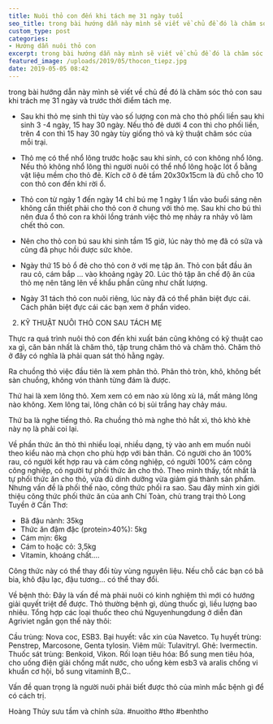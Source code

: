 ```yaml
---
title: Nuôi thỏ con đến khi tách mẹ 31 ngày tuổi
seo_title: trong bài hướng dẫn này mình sẽ viết về chủ đề đó là chăm sóc thỏ con
custom_type: post
categories:
- Hướng dẫn nuôi thỏ con
excerpt: trong bài hướng dẫn này mình sẽ viết về chủ đề đó là chăm sóc thỏ con
featured_image: /uploads/2019/05/thocon_tiepz.jpg
date: 2019-05-05 08:42
---
```

trong bài hướng dẫn này mình sẽ viết về chủ đề đó là chăm sóc thỏ con sau khi trách mẹ 31 ngày và trước thời điểm tách mẹ.

- Sau khi thỏ mẹ sinh thì tùy vào số lượng con mà cho thỏ phối liền sau khi sinh 3 -4 ngày, 15 hay 30 ngày. Nếu thỏ đẻ dưới 4 con thì cho phối liền, trên 4 con thì 15 hay 30 ngày tùy giống thỏ và kỹ thuật chăm sóc của mỗi trại.

- Thỏ mẹ có thể nhổ lông trước hoặc sau khi sinh, có con không nhổ lông. Nếu thỏ không nhổ lông thì người nuôi có thể nhổ lông hoặc lót ổ bằng vật liệu mềm cho thỏ đẻ. Kích cỡ ô đẻ tầm 20x30x15cm là đủ chỗ cho 10 con thỏ con đến khi rời ổ.

- Thỏ con từ ngày 1 đến ngày 14 chỉ bú mẹ 1 ngày 1 lần vào buổi sáng nên không cần thiết phải cho thỏ con ở chung với thỏ mẹ. Sau khi cho bú thì nên đưa ổ thỏ con ra khỏi lồng tránh việc thỏ mẹ nhảy ra nhảy vô làm chết thỏ con.

- Nên cho thỏ con bú sau khi sinh tầm 15 giờ, lúc này thỏ mẹ đã có sữa và cũng đã phục hồi được sức khỏe.

- Ngày thứ 15 bỏ ổ đẻ cho thỏ con ở với mẹ tập ăn. Thỏ con bắt đầu ăn rau cỏ, cám bắp …  vào khoảng ngày 20. Lúc thỏ tập ăn chế độ ăn của thỏ mẹ nên tăng lên về khẩu phần cũng như chất lượng.

- Ngày 31 tách thỏ con nuôi riêng, lúc này đã có thể phân biệt đực cái. Cách phân biệt đực cái các bạn xem ở phần video.

2. KỸ THUẬT NUÔI THỎ CON SAU TÁCH MẸ

Thực ra quá trình nuôi thỏ con đến khi xuất bán cũng không có kỹ thuật cao xa gì, căn bản nhất là chăm thỏ, tập trung chăm thỏ và chăm thỏ. Chăm thỏ ở đây có nghĩa là phải quan sát thỏ hằng ngày. 

Ra chuồng thỏ việc đầu tiên là xem phân thỏ. Phân thỏ tròn, khô, không bết sàn chuồng, không vón thành từng đám là được. 

Thứ hai là xem lông thỏ. Xem xem có em nào xù lông xù lá, mất mảng lông nào không. Xem lông tai, lông chân có bị sủi trắng hay chảy máu.

Thứ ba là nghe tiếng thỏ. Ra chuồng thỏ mà nghe thỏ hắt xì, thỏ khò khè này nọ là phải coi lại.

Về phần thức ăn thỏ thì nhiều loại, nhiều dạng, tỳ vào anh em muốn nuôi theo kiểu nào mà chọn cho phù hợp với bản thân. Có người cho ăn 100% rau, có người kết hợp rau và cám công nghiệp, có người 100% cám công công nghiệp, có người tự phối thức ăn cho thỏ. Theo mình thấy, tốt nhất là tự phối thức ăn cho thỏ, vừa đủ dinh dưỡng vừa giảm giá thành sản phẩm. Nhưng vấn đề là phối thế nào, công thức phối ra sao. Sau đây mình xin giới thiệu công thức phối thức ăn của anh Chí Toàn, chủ trang trại thỏ Long Tuyền ở Cần Thơ:

+ Bã đậu nành: 35kg
+ Thức ăn đậm đặc (protein>40%): 5kg
+ Cám mịn: 6kg
+ Cám to hoặc cỏ: 3,5kg
+ Vitamin, khoáng chất….

Công thức này có thể thay đổi tùy vùng nguyên liệu. Nếu chỗ các bạn có bã bia, khô đậu lạc, đậu tương… có thể thay đổi. 

Về bệnh thỏ:
Đây là vấn đề mà phải nuôi có kinh nghiệm thì mới có hướng giải quyết triệt để được. Thỏ thường bệnh gì, dùng thuốc gì, liều lượng bao nhiêu. Tổng hợp các loại thuốc theo chú Nguyenhungdung ở diễn đàn Agriviet ngắn gọn thế này thôi: 

 Cầu trùng: Nova coc, ESB3.
 Bại huyết: vắc xin của Navetco.
 Tụ huyết trùng: Penstrep, Marcosone, Genta tylosin.
 Viêm mũi: Tulavitryl.
 Ghẻ: Ivermectin.
 Thuốc sát trùng: Benkoid, Vikon.
 Rối loạn tiêu hóa: Bổ sung men tiêu hóa, cho uống điện giải chống mất nước, cho uống kèm esb3 và aralis chống vi khuẩn cơ hội, bổ sung vitaminh B,C..

Vấn đề quan trọng là người nuôi phải biết được thỏ của mình mắc bệnh gì để có cách trị.

Hoàng Thủy sưu tầm và chỉnh sửa.
#nuoitho #tho #benhtho
